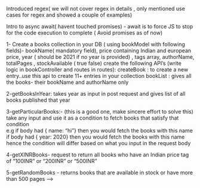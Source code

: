<!-- Assignment link - https://docs.google.com/document/d/1t6B5EJusagBoFsi4IINvwpY4FOagxtRYuIxyhEjFFOs/edit 

<!-- Index
Content
Assignment and solution


CONTENT Summary:

Started with Mongoose(MongoDb) previous day
Discussed schemas and models and various dataTypes available 

-Object
- Date
-String
-Number
- Boolean
-Array

Also basic schema validation : required, unique and default
Various MongoDB queries ( find findById count select sort limit skip)
Filter conditions inside find 
//  OR:   .find(   { $or : [ {cond1 } , {cond2} , {cond3} ] }  )    
// { $in : [0,10,20, 30, 40, 50] }
// $eq
// {$ne: "Intro to Coding" }
// $gt:
// $lt:
// $gte:
// $lte:
// $in:
// $nin: -->


Introduced regex( we will not cover regex in details , only mentioned use cases for regex and showed a couple of examples)

Intro to async await( havent touched promises) - await is to force JS to stop for the code execution to complete ( Avoid promises as of now)

<!-- Sample model: -->

 
<!-- const mongoose=require('mongoose')
 
const bookSchema= new mongoose.Schema({
   bookName: {
       type: String,
       required: true
   },
   ISBN: {
       type: String,
       required: true,
       unique: true
   },
   author: String,
   tags: [ String ], //array of strings
   year: Number,
   isPublished: {
       type: Boolean, //Boolean
       default: false
   },
   prices: {
       indianPrice: String,
       europeanPrice: String,
       japanPrice: String
   },
   sales: {
       type: Number,
       default : 0
   },
   completionDate: Date
 
}, {timestamps: true} )
 
module.exports = mongoose.model( 'Book', bookSchema ) -->

<!-- Assignment :- -->

1- Create a books collection in your DB ( using bookModel with following fields)- bookName( mandatory field), price containing Indian and european price, year ( should be 2021 if no year is provided) , tags array, authorName, totalPages , stockAvailable ( true false)
create the following API’s (write logic in bookController and routes in routes):
createBook : to create a new entry..use this api to create 11+ entries in your collection
bookList : gives all the books- their bookName and authorName only

2-getBooksInYear: takes year as input in post request and gives list of all books published that year

3-getParticularBooks:- (this is a good one, make sincere effort to solve this) take any input and use it as a condition to fetch books that satisfy that condition 	
e.g if body had { name: “hi”} then you would fetch the books with this name
if body had { year: 2020} then you would fetch the books with this name
hence the condition will differ based on what you input in the request body

4-getXINRBooks- request to return all books who have an Indian price tag of “100INR” or “200INR” or “500INR”

5-getRandomBooks - returns books that are available in stock or have more than 500 pages 
 -->
